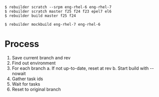 
    $ rebuilder scratch --srpm eng-rhel-6 eng-rhel-7
    $ rebuilder scratch master f25 f24 f23 epel7 el6
    $ rebuilder build master f25 f24

    $ rebuilder mockbuild eng-rhel-7 eng-rhel-6


# Process

1. Save current branch and rev
2. Find out environment
3. For each branch
   a. If not up-to-date, reset at rev
   b. Start build with --nowait
4. Gather task ids
5. Wait for tasks
6. Reset to original branch
